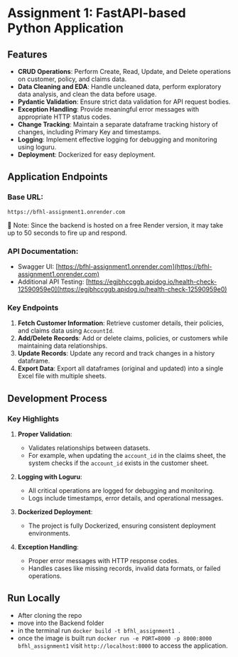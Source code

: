 # Assignment 1: FastAPI-based Python Application

## Features
- **CRUD Operations**: Perform Create, Read, Update, and Delete operations on customer, policy, and claims data.
- **Data Cleaning and EDA**: Handle uncleaned data, perform exploratory data analysis, and clean the data before usage.
- **Pydantic Validation**: Ensure strict data validation for API request bodies.
- **Exception Handling**: Provide meaningful error messages with appropriate HTTP status codes.
- **Change Tracking**: Maintain a separate dataframe tracking history of changes, including Primary Key and timestamps.
- **Logging**: Implement effective logging for debugging and monitoring using loguru.
- **Deployment**: Dockerized for easy deployment.

## Application Endpoints
### Base URL:
```
https://bfhl-assignment1.onrender.com
```
🚧 Note: Since the backend is hosted on a free Render version, it may take up to 50 seconds to fire up and respond.

### API Documentation:
- Swagger UI: [https://bfhl-assignment1.onrender.com](https://bfhl-assignment1.onrender.com)
- Additional API Testing: [https://egjbhccggb.apidog.io/health-check-12590959e0](https://egjbhccggb.apidog.io/health-check-12590959e0)

### Key Endpoints
1. **Fetch Customer Information**: Retrieve customer details, their policies, and claims data using `AccountId`.
2. **Add/Delete Records**: Add or delete claims, policies, or customers while maintaining data relationships.
3. **Update Records**: Update any record and track changes in a history dataframe.
4. **Export Data**: Export all dataframes (original and updated) into a single Excel file with multiple sheets.

## Development Process
### Key Highlights
1. **Proper Validation**:
   - Validates relationships between datasets.
   - For example, when updating the `account_id` in the claims sheet, the system checks if the `account_id` exists in the customer sheet.

2. **Logging with Loguru**:
   - All critical operations are logged for debugging and monitoring.
   - Logs include timestamps, error details, and operational messages.

3. **Dockerized Deployment**:
   - The project is fully Dockerized, ensuring consistent deployment environments.

4. **Exception Handling**:
   - Proper error messages with HTTP response codes.
   - Handles cases like missing records, invalid data formats, or failed operations.

## Run Locally 
- After cloning the repo 
- move into the Backend folder
- in the terminal run `docker build -t bfhl_assignment1 .`
- once the image is built run `docker run -e PORT=8000 -p 8000:8000 bfhl_assignment1`
visit `http://localhost:8000` to access the application.